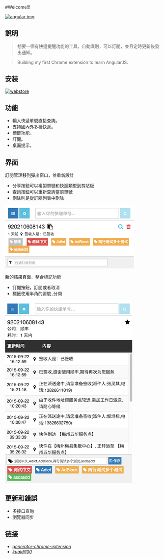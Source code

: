 #Welcome!!!

[![angular-img](http://img.shields.io/badge/Angular-1.4.6-2BAF2B.svg?style=flat-square)](https://angularjs.org/)

## 說明

>想要一個有快遞提醒功能的工具，自動識別，可以訂閱，並且定時更新後發出通知。

>Building my first Chrome extension to learn AngularJS.

## 安装

[![webstore](https://developer.chrome.com/webstore/images/ChromeWebStore_BadgeWBorder_v2_206x58.png)](https://chrome.google.com/webstore/detail/hghlokkgbicmblinhepcibacaiegldeg)

## 功能
+ 輸入快遞單號直接查詢。
+ 支持國內外多種快遞。
+ 標籤功能。
+ 訂閱。
+ 桌面提示。

## 界面

訂閱管理移到彈出窗口，並重新設計

- 分享按鈕可以複製單號和快遞類型到剪貼板
- 查詢按鈕可以重新查詢當前單號
- 刪除則是從訂閱列表中刪除

![01](images/01.png)

新的結果頁面，整合標記功能

- 訂閱按鈕，訂閱或者取消
- 標籤使用半角的逗號`,`分開

![02](images/02.png)

## 更新和錯誤

+ 多接口查詢
+ 瀏覽器同步

## 链接
- *[generator-chrome-extension](https://github.com/yeoman/generator-chrome-extension)*
- *[kuaidi100](http://www.kuaidi100.com/)*

